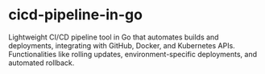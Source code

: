 # cicd-pipeline-in-go
Lightweight CI/CD pipeline tool in Go that automates builds and deployments, integrating with GitHub, Docker, and Kubernetes APIs. Functionalities like rolling updates, environment-specific deployments, and automated rollback.
